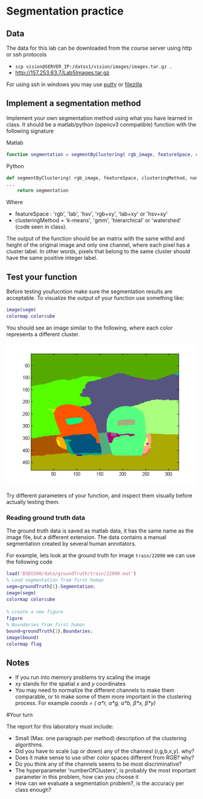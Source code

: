 # Segmentation practice

## Data


The data for this lab can be downloaded from the course server using http or ssh protocols

- `scp vision@SERVER_IP:/datos1/vision/images/images.tar.gz .`
- http://157.253.63.7/Lab5Images.tar.gz

For using ssh in windows you may use [putty](http://www.chiark.greenend.org.uk/~sgtatham/putty/download.html) 
or [filezilla](http://portableapps.com/apps/internet/filezilla_portable)  


## Implement a segmentation method

Implement your own segmentation method using what you have learned in class. It should be a matlab/python (opencv3 conmpatible) function with the following signature

Matlab
```matlab
function segmentation = segmentByClustering( rgb_image, featureSpace, clusteringMethod, numberOfClusters)
```

Python
```python
def segmentByClustering( rgb_image, featureSpace, clusteringMethod, numberOfClusters):
...
    return segmentation
```
Where

- featureSpace : 'rgb', 'lab', 'hsv', 'rgb+xy', 'lab+xy' or 'hsv+xy'
- clusteringMethod = 'k-means', 'gmm', 'hierarchical' or 'watershed' (code seen in class).

The output of the function should be an  matrix with the same withd and  height of the original image and only one channel, where each pixel has a cluster label. In other words, pixels that belong to the same cluster should have the same positive integer label.

## Test your function

Before testing youfucntion make sure the segmentation results are acceptable. To visualize the output of your function use something like:

```matlab
image(segm)
colormap colorcube
```

You should see an image similar to the following, where each color represents a different cluster.

![Example of segmentation](segmented.png)

Try different parameters of your function, and inspect them visually before actually testing them.


### Reading ground truth data

The ground truth data is saved as matlab data, it has the same name as the image file,  but a different extension. The data contains a manual segmentation created by several human annotators.

For example, lets look at the ground truth for image ``train/22090`` we can use the following code

```matlab
load('BSDS500/data/groundTruth/train/22090.mat')
% Load segmentation from first human
segm=groundTruth{1}.Segmentation;
image(segm)
colormap colorcube

% create a new figure
figure
% Boundaries from first human
bound=groundTruth{1}.Boundaries;
image(bound)
colormap flag
```

## Notes

- If you run into memory problems try scaling the image
- *xy* stands for the spatial _x_ and _y_ coordinates
- You may need to normalize the different channels to make them comparable, or to make some of them more important in the clustering process. For example _coords = ( α\*r, α\*g, α\*b, β\*x, β\*y)_

#Your turn

The report for this laboratory must include:

-   Small (Max. one paragraph per method) description of the clustering algorithms.
-   Did  you have to scale (up or down) any of the channesl (r,g,b,x,y). why?
-   Does it make sense to use other color spaces different from RGB?  why?
-   Do you think any of the channels seems to be most discriminative?
-   The hyperparameter 'numberOfClusters', is probably the most important parameter in this problem, how can you choose it
-   How can we evaluate a segmentation problem?, is the accuracy per class enough?


